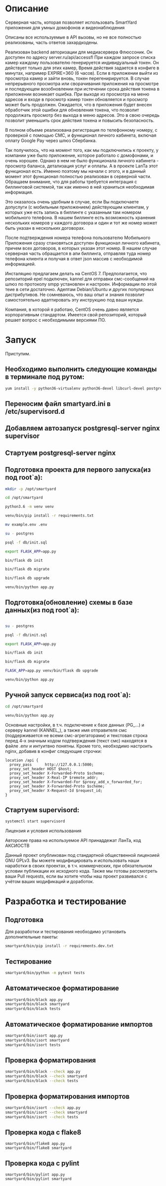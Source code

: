 # Описание
Серверная часть, которая позволяет использовать SmartYard приложения для умных домофонов и видеонаблюдения

Описаны все используемые в API вызовы, но не все полностью реализованы, часть ответов захардкодены. 

Реализован backend авторизации для медиасервера Флюссоник. Он доступен по адресу server.ru/api/accessfl 
При каждом запросе списка камер каждому пользователю генерируется индивидуальный токен. Он действует только для этих камер, Время действия задается в конфиге в минутах, например EXPIRE=360 (6 часов). Если в приложении выйти из просмотра камер и зайти вновь, токен перегенирируется. В случае непрерывного просмотра или сворачивания приложения на просмотре и последующем возобновлении при истечении срока действия токена в приложении возникает ошибка. При выходе из просмотра на меню адресов и входе в просмотр камер токен обновляется и просмотр может быть продолжен. Ожидается, что в приложения будет внесен обработчик этой ошибки для обновления токена, что позволит продолжать просмотр без выхода в меню адресов. Это в свою очередь позволит уменьшить срок действия токена и повысить безопасность.

В полном объеме реализована регистрация по телефонному номеру, с проверкой с помощью СМС, и функционал личного кабинета, включая оплату Google Pay через шлюз Сбербанка.

Так получилось, что на момент того, как мы подключились к проекту, у компании уже было приложение, которое работало с домофонами, и очень хорошее. Однако в нем не было функционала личного кабинета - просмотр баланса, детализация услуг и оплаты. А в проекте LanTa этот функционал есть. Именно поэтому мы начали с этого, и в данный момент этот функционал полностью реализован в серверной части. Обращаем внимание, что для работы требуется интеграция с биллинговой системой, так как именно в ней храниться необходимая информация. 

Это оказалось очень удобным в случае, если Вы подключаете допуслуги (с мобильным приложением) действующим клиентам, у которых уже есть запись в биллинге с указанным там номером мобильного телефона. В нашем биллинге есть возможность хранения нескольких номеров у каждого договора и один и тот же номер может быть указан в нескольких договорах. 

После подтверждения номера телефона пользователю Мобильного Приложения сразу становяться доступен функционал личного  кабинета, причем всех договоров, в которых указан этот номер. В нашем случае серверная часть обращается в апи биллинга, отправляя туда номер телефона клиента и получая в ответ json массив с необходимой информацией. 

Инсталяцию предлагаем делать на CentOS 7. Предполагается, что репозиторий epel подключен, kannel для отправки смс-сообщений на шлюз по протоколу smpp установлен и настроен. Информации по этой теие в сети достаточно. 
Адептам Debian/Ubuntu и других популярных дистрибутивов. Не сомневаюсь, что ваш опыт и знания позволит самостоятельно адаптировать эту инструкцию под ваши нужды. 

Компания, в которой я работаю, CentOS очень давно является корпоративным стандартом. Имеется свой репозиторий, который решает вопрос
с необходимыми версиями ПО.

# Запуск

Приступим.

## Необходимо выполнить следующие команды в терминале под рутом:

```bash
yum install -y python36-virtualenv python36-devel libcurl-devel postgresql-server nginx supervisor
```

## Переносим файл smartyard.ini в /etc/supervisord.d 

## Добавляем автозапуск postgresql-server nginx supervisor

## Стартуем postgresql-server nginx

## Подготовка проекта для первого запуска(из под root`а):
```bash
mkdir -p /opt/smartyard

cd /opt/smartyard

python3.6 -m venv venv

venv/bin/pip install -r requirements.txt

mv example.env .env

su - postgres

psql -f db/init.sql

export FLASK_APP=app.py

bin/flask db init

bin/flask db migrate

bin/flask db upgrade

venv/bin/python app.py
```

## Подготовка(обновление) схемы в базе данных(из под root`а):
```bash

su - postgres

psql -f db/init.sql

export FLASK_APP=app.py

bin/flask db init

bin/flask db migrate

FLASK_APP=app.py venv/bin/flask db upgrade

venv/bin/python app.py
```

## Ручной запуск сервиса(из под root`а):
```bash
cd /opt/smartyard

venv/bin/python app.py
```


Основные настройки, в т.ч. подключение к базе данных (PG_...) и серверу kannel (KANNEL_), а также имя отправителя смс (поддерживается не всеми смс-агрегаторами) и текстовая строка перед 4-х значным кодом подтверждения (текст смс) находятся в файле .env и интуитвно понятны. Кроме того, необходимо настроить nginx, добавив в конфиг следующие строчки:

``` nginx
location /api {
  proxy_pass      http://127.0.0.1:5000;
  proxy_set_header HOST $host;
  proxy_set_header X-Forwarded-Proto $scheme;
  proxy_set_header X-Real-IP $remote_addr;
  proxy_set_header X-Forwarded-For $proxy_add_x_forwarded_for;
  proxy_set_header X-Forwarded-Proto $scheme;
  proxy_set_header X-Request-Id $request_id;
}
```
## Стартуем supervisord:

```bash
systemctl start supervisord
```

Лицензия и условия использования

Авторские права на используемое API принаддежат ЛанТа, код АКСИОСТВ

Данный проект опубликован под стандартной общественной лицензией GNU GPLv3. Вы можете модифицировать и использовать наши наработки в своих проектах, в т.ч. коммерческих, при обязательном условии публикации их исходного кода. Также мы готовы рассмотреть ваши Pull requests, если вы хотите чтобы наш проект развивался с учётом ваших модификаций и доработок.


# Разработка и тестирование
## Подготовка
Для разработки и тестирования необходимо установить дополнительные пакеты:
```bash
smartyard/bin/pip install -r requirements.dev.txt
```

## Тестирование
```bash
smartyard/bin/python -m pytest tests
```

## Автоматическое форматирование
```bash
smartyard/bin/black app.py
smartyard/bin/black smartyard
smartyard/bin/black tests
```

## Автоматическое форматирование импортов
```bash
smartyard/bin/isort app.py
smartyard/bin/isort smartyard
smartyard/bin/isort tests
```

## Проверка форматирования
```bash
smartyard/bin/black --check app.py
smartyard/bin/black --check smartyard
smartyard/bin/black --check tests
```

## Проверка форматирования импортов
```bash
smartyard/bin/isort --check app.py
smartyard/bin/isort --check smartyard
smartyard/bin/isort --check tests
```

## Проверка кода с flake8
```
smartyard/bin/flake8 app.py
smartyard/bin/flake8 smartyard
```

## Проверка кода с pylint
```
smartyard/bin/pylint app.py
smartyard/bin/pylint smartyard
```
